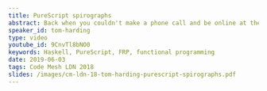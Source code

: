 ```yaml
---
title: PureScript spirographs
abstract: Back when you couldn't make a phone call and be online at the same time, Tom was obsessed with spirographs. Small, composable gears are composed to form beautiful complex structures; sounds familiar, doesn't it? In this talk, we'll explore PureScript, get a computer to draw some spirographs, and see how functional programming makes the code almost as pretty as the end result.
speaker_id: tom-harding
type: video
youtube_id: 9CnvTl8bNO0
keywords: Haskell, PureScript, FRP, functional programming
date: 2019-06-03
tags: Code Mesh LDN 2018
slides: /images/cm-ldn-18-tom-harding-purescript-spirographs.pdf
---
```



